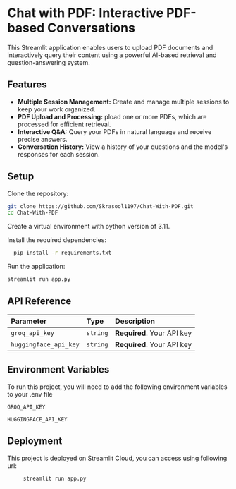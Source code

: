 
# Chat with PDF: Interactive PDF-based Conversations

This Streamlit application enables users to upload PDF documents and interactively query their content using a powerful AI-based retrieval and question-answering system.

##  Features

- **Multiple Session Management:** Create and manage multiple sessions to keep your work organized.
- **PDF Upload and Processing:** pload one or more PDFs, which are processed for efficient retrieval.
- **Interactive Q&A:** Query your PDFs in natural language and receive precise answers.
- **Conversation History:** View a history of your questions and the model's responses for each session.


## Setup

Clone the repository:
```bash
git clone https://github.com/Skrasool1197/Chat-With-PDF.git
cd Chat-With-PDF
```

Create a virtual environment with python version of 3.11.


Install the required dependencies:
```bash
  pip install -r requirements.txt
```

Run the application:
```bash
streamlit run app.py
```
## API Reference




| Parameter | Type     | Description                |
| :-------- | :------- | :------------------------- |
| `groq_api_key` | `string` | **Required**. Your API key |
`huggingface_api_key` | `string`| **Required**. Your API key|

 






## Environment Variables

To run this project, you will need to add the following environment variables to your .env file

`GROQ_API_KEY`

`HUGGINGFACE_API_KEY`



## Deployment


This project is deployed on Streamlit Cloud, you can access using following url:
 ```bash
      streamlit run app.py
```

